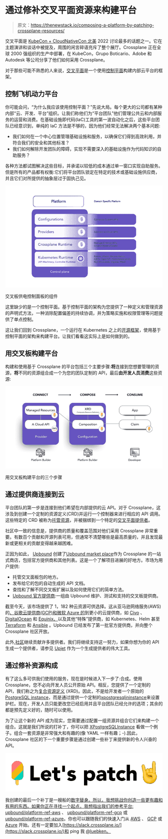 # 通过修补交叉平面资源来构建平台

> 原文：<https://thenewstack.io/composing-a-platform-by-patching-crossplane-resources/>

交叉平面是 [KubeCon + CloudNativeCon 北美](https://www.cncf.io/kubecon-cloudnativecon-events/?utm_content=inline-mention) 2022 讨论最多的话题之一。它在主题演讲和谈话中被提及，周围的闲言碎语充斥了整个展厅。Crossplane 正在全球 2000 强组织的生产中部署，在 KubeCon，Grupo Boticario、Adobe 和 Autodesk 等公司分享了他们如何采用 Crossplane。

对于那些可能不熟悉的人来说，[交叉平面](https://crossplane.io/)是一个使用[控制平面](https://thenewstack.io/gitlab-deploys-the-crossplane-control-plane-to-offer-multicloud-deployments/)构建内部云平台的框架。

## 控制飞机动力平台

你可能会问，“为什么我应该使用控制平面？”先说大局。每个更大的公司都有某种内部“云、开发、平台”组织。让我们称他们为“平台团队”他们管理公共云和内部服务的运营和消费。在基础设施即代码(IaC)工具的第一波自动化之后，这些平台团队已经意识到，单纯的 IaC 方法是不够的，因为他们经常无法解决两个基本问题:

*   我们如何在一个中心位置管理基础设施和服务，以确保它们得到高效利用，并符合我们的安全和其他标准？
*   我们如何解除开发团队的障碍，实现不需要深入的基础设施作为代码知识的自助服务？

各种方法都试图解决这些目标，并承诺以较低的成本通过单一窗口实现自助服务。但是所有的产品都有权衡:它们将平台团队锁定在特定的技术或基础设施供应商，并且它们对所提供的抽象层过于固执己见。

![](img/f0f5a5c5f75b79f5d8f84e1a1c81933e.png)

交叉板供电控制面板的组件

这里缺少的是一个控制平面。基于控制平面的架构为您提供了一种定义和管理资源的声明式方法，一种消除配置偏差的持续协调，并为策略实施和权限管理等问题提供了单点控制。

这让我们回到 Crossplane，一个运行在 Kubernetes 之上的[开源框架](https://thenewstack.io/crossplane-a-kubernetes-control-plane-to-roll-your-own-paas/)，使用基于控制平面的架构来构建平台。让我们看看这实际上是如何做到的。

## 用交叉板构建平台

构建和使用基于 Crossplane 的平台包括三个主要步骤:**将**连接到您想要管理的资源，**将**不同的资源组合成一个为您的团队定制的 API，最后**由开发人员消费**这些资源:

![](img/097e9a23cf0e3ea19b666670800247fb.png)

用交叉板构建平台的三个步骤

## 通过提供商连接到云

平台团队的第一步是连接到他们希望在内部提供的云 API。对于 Crossplane，这涉及到创建一个定制的资源定义(CRD)并运行一个控制器来进行相应的 API 调用。这些特定的 CRD 被称为[托管资源](https://crossplane.io/docs/v1.9/concepts/managed-resources.html)，并被捆绑到一个特定的[交叉平面提供者](https://crossplane.io/docs/v1.9/concepts/providers.html)。

社区中一致的信息是，提供商的质量和覆盖范围对他们采用 Crossplane 非常重要。有数百个贡献和开源列表可用，但通常不清楚哪些是最高质量的，并且发现最新或更相关的贡献变得越来越困难。

正因为如此， [Upbound](https://www.upbound.io/?utm_campaign=2022_Q3_EVER_GBL_The-NewStack-GENERAL&utm_medium=The-New-Stack&utm_source=referral&utm_content=inline-mention) 创建了[Upbound market place](https://marketplace.upbound.io/)作为 Crossplane 的一站式商店，包括官方提供商和其他列表。这是一个了解项目进展的好地方。市场为用户提供:

*   托管交叉面板包的地方。
*   发布给它的包的自动生成的 API 文档。
*   查找和了解不同交叉板扩展以及如何使用它们的简单方法。
*   [Upbound 官方提供商](https://blog.upbound.io/first-official-providers/):一组由 Upbound 维护、测试和支持的交叉板提供商。

截至今天，该市场提供了 1，182 种云资源可供选择。这从亚马逊网络服务(AWS)的[、谷歌云提供商(GCP)和微软 Azure 的](https://aws.amazon.com/?utm_content=inline-mention)到更小的云提供商，如 [Civo](https://marketplace.upbound.io/providers/civo/provider-civo/v0.1) 、 [DigitalOcean](https://marketplace.upbound.io/providers/digitalocean/provider-digitalocean/v0.2.0) 和 [Equinix、](https://metal.equinix.com/?utm_content=inline-mention)以及其他“特殊”提供商，如 Kubernetes、Helm 甚至 [Terraform](https://marketplace.upbound.io/providers/crossplane-contrib/provider-terraform/) 和 [Ansible](https://marketplace.upbound.io/providers/crossplane-contrib/provider-ansible) 。Upbound 已经发布了第一批官方提供商，并向整个 Crossplane 社区开放。

此外,[社区](https://www.upbound.io/learn/resources/upbound-marketplace-launch-partners)继续贡献许多提供者。我们将继续支持这一努力，如果你想为你的 API 生成一个提供者，请参见 [Upjet](https://github.com/upbound/upjet) 作为一个生成提供者的伟大工具。

## 通过修补资源构成

有了这么多可供我们使用的服务，现在是时候进入下一步了:合成。使用 Crossplane，您不必向开发人员公开原始 API。相反，您提供了一个定制的 API，我们称之为[复合资源定义](https://crossplane.io/docs/v1.9/concepts/composition.html) (XRD)。因此，不是给开发者一个原始的[PostgreSQL instance](https://marketplace.upbound.io/providers/upbound/provider-aws/v0.18.0/resources/rds.aws.upbound.io/Instance/v1beta1)，而是通过提供一个定制的[xpostgresqlininstance](https://marketplace.upbound.io/configurations/upbound/platform-ref-aws/v0.4.1/resources/aws.platformref.upbound.io/XPostgreSQLInstance/v1alpha1)来设置护栏。现在，开发人员只能更改您已经启用并且平台团队已经允许的选项；其余的都是预先定义好的，随时可以使用。

为了让这个新的 API 成为现实，您需要通过配置一组资源并组合它们来构建一个组合。这就是我们所说的打补丁，你可以把 [XPostgreSQLInstance](https://marketplace.upbound.io/configurations/upbound/platform-ref-aws/v0.4.1/compositions/xpostgresqlinstances.aws.platformref.upbound.io/aws.platformref.upbound.io/XPostgreSQLInstance) 看做一个例子。组合一套资源是非常强大和有趣的(像 YAML 一样有趣；-).因此，Crossplane 社区的下一个重要步骤是通过创建一些补丁来提供新的令人兴奋的 API。

![](img/369461b2779e0aa72dec2de087d9affd.png)

我创建的最后一个补丁是一艘船的[数字替身。所以，我想挑战你创造一些更有趣和有用的东西。如果你正在寻找一个起点，我想指出我们的参考平台:](https://github.com/luebken/platform-example-logistics/blob/main/demo.md) [upbound/platform-ref-aws](https://github.com/upbound/platform-ref-aws) 、 [upbound/platform-ref-gcp](https://github.com/upbound/platform-ref-gcp) 或[upbound/platform-ref-azure](https://github.com/upbound/platform-ref-azure)。你也可以跟随我们的快速入门从 [AWS](https://marketplace.upbound.io/providers/upbound/provider-aws/latest/docs/quickstart) 、 [GCP](https://marketplace.upbound.io/providers/upbound/provider-gcp/latests/docs/quickstart) 或 [Azure](https://marketplace.upbound.io/providers/upbound/provider-azure/latest/docs/quickstart) 开始。还有一定要加入[https://slack.crossplane.io/](https://slack.crossplane.io/)和 ping 我 [@luebken。](https://twitter.com/luebken)

<svg xmlns:xlink="http://www.w3.org/1999/xlink" viewBox="0 0 68 31" version="1.1"><title>Group</title> <desc>Created with Sketch.</desc></svg>